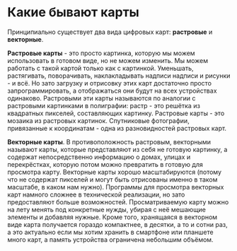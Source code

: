 # Какие бывают карты

Принципиально существует два вида цифровых карт: **растровые** и **векторные**.

**Растровые карты** - это просто картинка, которую мы можем использовать в готовом виде, но не можем изменить. Мы можем работать с такой картой только как с картинкой. Уменьшать, растягивать, поворачивать, наклакладывать надписи надписи и рисунки - и всё. Но зато загрузку и отрисовку этих карт достаточно просто запрограммировать, а отображаться они будут на всех устройствах одинаково. Растровыми эти карты называются по аналогии с растровыми картинками в полиграфии: растр - это решётка из квадратных пикселей, составляющих картинку. Растровые карты - это мозаика из растровых картинок. Спутниковые фотографии, привязанные к координатам - одна из разновидностей растровых карт.

**Векторные карты**. В противоположность растровым, векторными называют карты, которые представляют из себя не готовую картинку, а содержат непосредственно информацию о домах, улицах и перекрёстках, которую потом можно превратить в готовую для просмотра карту. Векторные карты хорошо масштабируются \(потому что не содержат пикселей и могут быть отрисованы именно в таком масштабе, в каком нам нужно\). Программы для просмотра векторных карт намного сложнее в технической реализации, но зато предоставляют больше возможностей. Просматриваемую карту можно на лету менять под конкретные нужды, убирая с неё мешающие элементы и добавляя нужные. Кроме того, хранящаяся в векторном виде карта получается гораздо компактнее, в десятки, а то и сотни раз, а это актуально если мы хотим хранить в смартфоне или планшете много карт, а память устройства ограничена небольшим объёмом.

